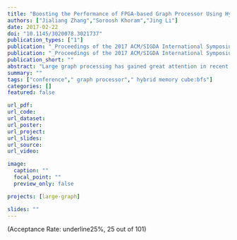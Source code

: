 ```yaml
---
title: "Boosting the Performance of FPGA-based Graph Processor Using Hybrid Memory Cube: A Case for Breadth First Search"
authors: ["Jialiang Zhang","Soroosh Khoram","Jing Li"]
date: 2017-02-22
doi: "10.1145/3020078.3021737"
publication_types: ["1"]
publication: "_Proceedings of the 2017 ACM/SIGDA International Symposium on Field-Programmable Gate Arrays_"
publication: "_Proceedings of the 2017 ACM/SIGDA International Symposium on Field-Programmable Gate Arrays, ser. **FPGA** '17_"
publication_short: ""
abstract: "Large graph processing has gained great attention in recent years due to its broad applicability from machine learning to social science. Large real-world graphs, however, are inherently difficult to process efficiently, not only due to their large memory footprint, but also that most graph algorithms entail memory access patterns with poor locality and a low compute-to-memory access ratio. In this work, we leverage the exceptional random access performance of emerging Hybrid Memory Cube (HMC) technology that stacks multiple DRAM dies on top of a logic layer, combined with the flexibility and efficiency of FPGA to address these challenges. To our best knowledge, this is the first work that implements a graph processing system on a FPGA-HMC platform based on software/hardware co-design and co-optimization. We first present the modifications of algorithm and a platform-aware graph processing architecture to perform level-synchronized breadth first search (BFS) on FPGA-HMC platform. To gain better insights into the potential bottlenecks of proposed implementation, we develop an analytical performance model to quantitatively evaluate the HMC access latency and corresponding BFS performance. Based on the analysis, we propose a two-level bitmap scheme to further reduce memory access and perform optimization on key design parameters (e.g. memory access granularity). Finally, we evaluate the performance of our BFS implementation using the AC-510 development kit from Micron. We achieved 166 million edges traversed per second (MTEPS) using GRAPH500 benchmark on a random graph with a scale of 25 and an edge factor of 16, which significantly outperforms CPU and other FPGA-based large graph processors."
summary: ""
tags: ["conference"," graph processor"," hybrid memory cube:bfs"]
categories: []
featured: false

url_pdf:
url_code:
url_dataset:
url_poster:
url_project:
url_slides:
url_source:
url_video:

image:
  caption: ""
  focal_point: ""
  preview_only: false

projects: [large-graph]

slides: ""
---
```


(Acceptance Rate: underline25%, 25 out of 101)
